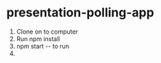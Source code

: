 # presentation-polling-app

1. Clone on to computer
2. Run npm install 
3. npm start -- to run 
4. 

